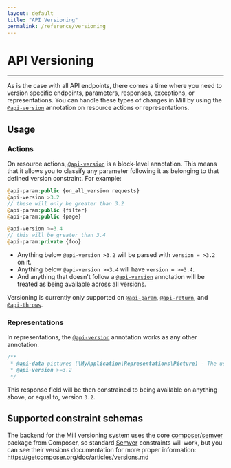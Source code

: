 ```yaml
---
layout: default
title: "API Versioning"
permalink: /reference/versioning
---
```


# API Versioning
---

As is the case with all API endpoints, there comes a time where you need to version specific endpoints, parameters,
responses, exceptions, or representations. You can handle these types of changes in Mill by using the
[`@api-version`](/reference/api-version) annotation on resource actions or representations.

## Usage
### Actions
On resource actions, [`@api-version`](/reference/api/version) is a block-level annotation. This means that it allows
you to classify any parameter following it as belonging to that defined version constraint. For example:

```php
@api-param:public {on_all_version requests}
@api-version >3.2
// these will only be greater than 3.2
@api-param:public {filter}
@api-param:public {page}

@api-version >=3.4
// this will be greater than 3.4
@api-param:private {foo}
```

* Anything below `@api-version >3.2` will be parsed with `version = >3.2` on it.
* Anything below `@api-version >=3.4` will have `version = >=3.4`.
* And anything that doesn't follow a [`@api-version`](/reference/api-version) annotation will be treated as being
available across all versions.

Versioning is currently only supported on [`@api-param`](/reference/api-param), [`@api-return`](/referenceapi-return),
and [`@api-throws`](/reference/api-throws).

### Representations
In representations, the [`@api-version`](/reference/api-version) annotation works as any other annotation.

```php
/**
 * @api-data pictures (\MyApplication\Representations\Picture) - The users' pictures
 * @api-version >=3.2
 */
```

This response field will be then constrained to being available on anything above, or equal to, version `3.2`.

## Supported constraint schemas
The backend for the Mill versioning system uses the core [composer/semver](https://github.com/composer/semver) package
from Composer, so standard [Semver](http://semver.org/) constraints will work, but you can see their versions
documentation for more proper information: <https://getcomposer.org/doc/articles/versions.md>
